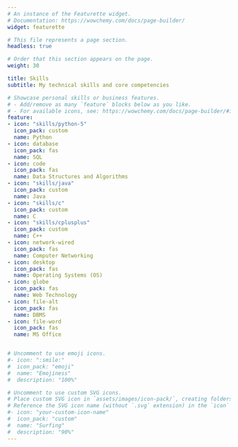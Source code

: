```yaml
---
# An instance of the Featurette widget.
# Documentation: https://wowchemy.com/docs/page-builder/
widget: featurette

# This file represents a page section.
headless: true

# Order that this section appears on the page.
weight: 30

title: Skills
subtitle: My technical skills and core competencies

# Showcase personal skills or business features.
# - Add/remove as many `feature` blocks below as you like.
# - For available icons, see: https://wowchemy.com/docs/page-builder/#icons
feature:
- icon: "skills/python-5"
  icon_pack: custom
  name: Python
- icon: database
  icon_pack: fas
  name: SQL
- icon: code
  icon_pack: fas
  name: Data Structures and Algorithms
- icon: "skills/java"
  icon_pack: custom
  name: Java
- icon: "skills/c"
  icon_pack: custom
  name: C
- icon: "skills/cplusplus"
  icon_pack: custom
  name: C++
- icon: network-wired
  icon_pack: fas
  name: Computer Networking
- icon: desktop
  icon_pack: fas
  name: Operating Systems (OS)
- icon: globe
  icon_pack: fas
  name: Web Technology
- icon: file-alt
  icon_pack: fas
  name: DBMS
- icon: file-word
  icon_pack: fas
  name: MS Office


# Uncomment to use emoji icons.
#- icon: ":smile:"
#  icon_pack: "emoji"
#  name: "Emojiness"
#  description: "100%"  

# Uncomment to use custom SVG icons.
# Place custom SVG icon in `assets/images/icon-pack/`, creating folders if necessary.
# Reference the SVG icon name (without `.svg` extension) in the `icon` field.
#- icon: "your-custom-icon-name"
#  icon_pack: "custom"
#  name: "Surfing"
#  description: "90%"
---
```

